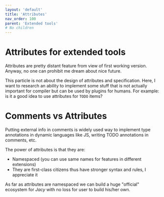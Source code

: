 ```yaml
---
layout: 'default'
title: 'Attributes'
nav_order: 100
parent: 'Extended tools'
# No children
---
```


# Attributes for extended tools

Attributes are pretty distant feature from view of first working version. Anyway, no one can prohibit me dream about nice future. 

This particle is not about the design of attributes and specification. Here, I want to research an ability to implement some stuff that is not actually important for compiler but can be used by plugins for humans. For example: is it a good idea to use attributes for `TODO` items?

# Comments vs Attributes

Putting external info in comments is widely used way to implement type annotations in dynamic languages like JS, writing TODO annotations in comments, etc.

The power of attributes is that they are:
- Namespaced (you can use same names for features in different extensions)
- They are first-class citizens thus have stronger syntax and rules, I appreciate it

As far as attributes are namespaced we can build a huge "official" ecosystem for _Jacy_ with no loss for user to build his/her own.
